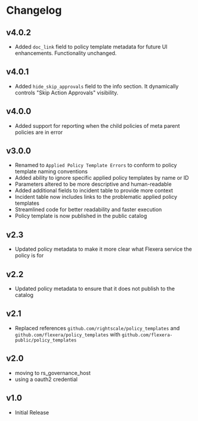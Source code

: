 # Changelog

## v4.0.2

- Added `doc_link` field to policy template metadata for future UI enhancements. Functionality unchanged.

## v4.0.1

- Added `hide_skip_approvals` field to the info section. It dynamically controls "Skip Action Approvals" visibility.

## v4.0.0

- Added support for reporting when the child policies of meta parent policies are in error

## v3.0.0

- Renamed to `Applied Policy Template Errors` to conform to policy template naming conventions
- Added ability to ignore specific applied policy templates by name or ID
- Parameters altered to be more descriptive and human-readable
- Added additional fields to incident table to provide more context
- Incident table now includes links to the problematic applied policy templates
- Streamlined code for better readability and faster execution
- Policy template is now published in the public catalog

## v2.3

- Updated policy metadata to make it more clear what Flexera service the policy is for

## v2.2

- Updated policy metadata to ensure that it does not publish to the catalog

## v2.1

- Replaced references `github.com/rightscale/policy_templates` and `github.com/flexera/policy_templates` with `github.com/flexera-public/policy_templates`

## v2.0

- moving to rs_governance_host
- using a oauth2 credential

## v1.0

- Initial Release
